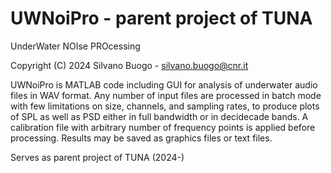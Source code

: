 # UWNoiPro - parent project of TUNA
UnderWater NOIse PROcessing

Copyright (C) 2024 Silvano Buogo - silvano.buogo@cnr.it

UWNoiPro is MATLAB code including GUI for analysis of underwater audio files in WAV format.
Any number of input files are processed in batch mode with few limitations on size, channels,
and sampling rates, to produce plots of SPL as well as PSD either in full bandwidth or in 
decidecade bands. 
A calibration file with arbitrary number of frequency points is applied before processing.
Results may be saved as graphics files or text files.

Serves as parent project of TUNA (2024-)
